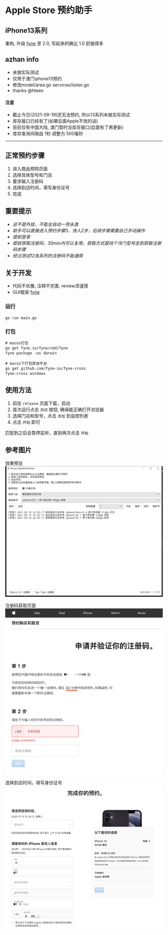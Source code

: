 # Apple Store 预约助手

## iPhone13系列
重构, 升级 [fyne](https://github.com/fyne-io/fyne) 至 2.0, 写起来的确比 1.0 舒服得多

## azhan info
* 未做实际测试
* 仅用于澳门iphone13预约
* 修改model/area.go  services/listen.go
* thanks @hteen

#### 注意
* 截止今日(2021-09-19)还无法预约, 所以13系列未做实际测试
* 库存接口已经有了(如果后面Apple不改的话)
* 目前仅有中国大陆, 澳门暂时没库存接口(后面有了再更新)
* 库存查询间隔由 1秒 调整为 500毫秒

- - -

## 正常预约步骤
1. 进入商品预购页面
2. 选择具体型号和门店
3. 要求输入注册码
4. 选择到店时间，填写身份证号
5. 完成

## 重要提示
* *这不是外挂，不能全自动一劳永逸*
* *助手可以直接进入预约步骤3，快人2步，后续步骤需要自己手动操作*
* *提前登录*
* *提前获取注册码，30min内可以复用，获取方式是找个冷门型号走到获取注册码步骤*
* *经过测试12各系列的注册码不能通用*


## 关于开发
* 代码不优雅, 注释不完善, review须谨慎
* GUI框架 [fyne](https://github.com/fyne-io/fyne)

### 运行
```shell script
go run main.go
```

### 打包
```
# macos打包
go get fyne.io/fyne/cmd/fyne
fyne package -os darwin

# macos下打包其他平台
go get github.com/fyne-io/fyne-cross
fyne-cross windows
```

## 使用方法

1. 前往 `release` 页面下载，启动
2. 首次运行点击 `测试` 按钮, 确保能正确打开浏览器
3. 选择门店和型号，点击 `添加` 到监控列表
4. 点击 `开始` 即可

匹配到之后会暂停监听，直到再次点击 `开始`

## 参考图片

效果预览
![效果预览](./images/0.png)

注册码获取页面
![注册码获取页面](./images/1.png)

选择到店时间，填写身份证号
![选择到店时间，填写身份证号](./images/2.png)


